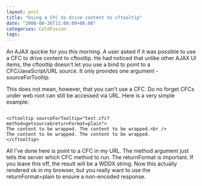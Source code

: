 ```yaml
---
layout: post
title: "Using a CFC to drive content to cftooltip"
date: "2008-08-26T11:08:00+06:00"
categories: ColdFusion 
tags: 
---
```


An AJAX quickie for you this morning. A user asked if it was possible to use a CFC to drive content to cftooltip. He had noticed that unlike other AJAX UI items, the cftooltip doesn't let you use a bind to point to a CFC/JavaScript/URL source. It only provides one argument - sourceForTooltip. 

This does not mean, however, that you can't use a CFC. Do no forget CFCs under web root can still be accessed via URL. Here is a very simple example:

<code>
&lt;cftooltip sourceForTooltip="test.cfc?method=getsource&returnFormat=plain"&gt;
The content to be wrapped. The content to be wrapped.&lt;br /&gt;
The content to be wrapped. The content to be wrapped.
&lt;/cftooltip&gt;
</code>

All I've done here is point to a CFC in my URL. The method argument just tells the server which CFC method to run. The returnFormat is important. If you leave this off, the result will be a WDDX string. Now this actually rendered ok in my browser, but you really want to use the returnFormat=plain to ensure a non-encoded response.